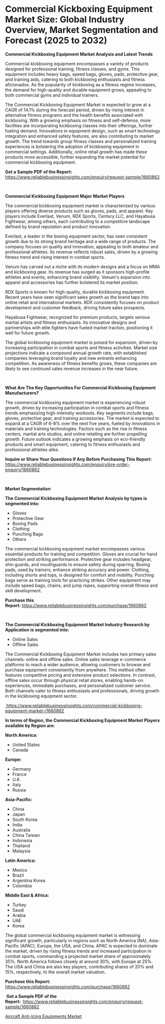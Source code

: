 <p><h1>Commercial Kickboxing Equipment Market Size: Global Industry Overview, Market Segmentation and Forecast (2025 to 2032)</h1></p><p><strong>Commercial Kickboxing Equipment Market Analysis and Latest Trends</strong></p>
<p><p>Commercial kickboxing equipment encompasses a variety of products designed for professional training, fitness classes, and gyms. This equipment includes heavy bags, speed bags, gloves, pads, protective gear, and training aids, catering to both kickboxing enthusiasts and fitness aficionados. As the popularity of kickboxing as a fitness regime increases, the demand for high-quality and durable equipment grows, appealing to both commercial gyms and individual trainers.</p><p>The Commercial Kickboxing Equipment Market is expected to grow at a CAGR of 14.1% during the forecast period, driven by rising interest in alternative fitness programs and the health benefits associated with kickboxing. With a growing emphasis on fitness and self-defense, more facilities are incorporating kickboxing classes into their offerings, further fueling demand. Innovations in equipment design, such as smart technology integration and enhanced safety features, are also contributing to market growth. The trend towards group fitness classes and personalized training experiences is bolstering the adoption of kickboxing equipment in commercial settings. Additionally, online retail growth has made these products more accessible, further expanding the market potential for commercial kickboxing equipment.</p></p>
<p><strong>Get a Sample PDF of the Report:&nbsp;</strong> <a href="https://www.reliablebusinessinsights.com/enquiry/request-sample/1660862?utm_campaign=63&utm_medium=2&utm_source=Github&utm_content=ia&utm_term=17012025&utm_id=commercial-kickboxing-equipment">https://www.reliablebusinessinsights.com/enquiry/request-sample/1660862</a></p>
<p>&nbsp;</p>
<p><strong>Commercial Kickboxing Equipment Major Market Players</strong></p>
<p><p>The commercial kickboxing equipment market is characterized by various players offering diverse products such as gloves, pads, and apparel. Key players include Everlast, Venum, RDX Sports, Century LLC, and Hayabusa Fightwear, among others, each contributing to a competitive landscape defined by brand reputation and product innovation.</p><p>Everlast, a leader in the boxing equipment sector, has seen consistent growth due to its strong brand heritage and a wide range of products. The company focuses on quality and innovation, appealing to both amateur and professional athletes. Its revenue reflects robust sales, driven by a growing fitness trend and rising interest in combat sports.</p><p>Venum has carved out a niche with its modern designs and a focus on MMA and kickboxing gear. Its revenue has surged as it sponsors high-profile athletes and events, enhancing brand visibility. Venum's expansion into apparel and accessories has further bolstered its market position.</p><p>RDX Sports is known for high-quality, durable kickboxing equipment. Recent years have seen significant sales growth as the brand taps into online retail and international markets. RDX consistently focuses on product development and customer feedback, driving future sales prospects.</p><p>Hayabusa Fightwear, recognized for premium products, targets serious martial artists and fitness enthusiasts. Its innovative designs and partnerships with elite fighters have fueled market traction, positioning it well for future growth.</p><p>The global kickboxing equipment market is poised for expansion, driven by increasing participation in combat sports and fitness activities. Market size projections indicate a compound annual growth rate, with established companies leveraging brand loyalty and new entrants enhancing competition. As awareness of fitness benefits grows, these companies are likely to see continued sales revenue increases in the near future.</p></p>
<p>&nbsp;</p>
<p><strong>What Are The Key Opportunities For Commercial Kickboxing Equipment Manufacturers?</strong></p>
<p><p>The commercial kickboxing equipment market is experiencing robust growth, driven by increasing participation in combat sports and fitness trends emphasizing high-intensity workouts. Key segments include bags, gloves, protective gear, and training accessories. The market is expected to expand at a CAGR of 6-8% over the next five years, fueled by innovations in materials and training technologies. Factors such as the rise in fitness centers, martial arts studios, and online retailing are further propelling growth. Future outlook indicates a growing emphasis on eco-friendly products and smart equipment, catering to fitness enthusiasts and professional athletes alike.</p></p>
<p><strong>Inquire or Share Your Questions If Any Before Purchasing This Report:</strong> <a href="https://www.reliablebusinessinsights.com/enquiry/pre-order-enquiry/1660862?utm_campaign=63&utm_medium=2&utm_source=Github&utm_content=ia&utm_term=17012025&utm_id=commercial-kickboxing-equipment">https://www.reliablebusinessinsights.com/enquiry/pre-order-enquiry/1660862</a></p>
<p>&nbsp;</p>
<p><strong>Market Segmentation</strong></p>
<p><strong>The Commercial Kickboxing Equipment Market Analysis by types is segmented into:</strong></p>
<p><ul><li>Gloves</li><li>Protective Gear</li><li>Boxing Pads</li><li>Clothing</li><li>Punching Bags</li><li>Others</li></ul></p>
<p><p>The commercial kickboxing equipment market encompasses various essential products for training and competition. Gloves are crucial for hand protection and striking performance. Protective gear includes headgear, shin guards, and mouthguards to ensure safety during sparring. Boxing pads, used by trainers, enhance striking accuracy and power. Clothing, including shorts and tops, is designed for comfort and mobility. Punching bags serve as training tools for practicing strikes. Other equipment may include speed bags, chains, and jump ropes, supporting overall fitness and skill development.</p></p>
<p><strong>Purchase this Report:&nbsp;</strong><a href="https://www.reliablebusinessinsights.com/purchase/1660862?utm_campaign=63&utm_medium=2&utm_source=Github&utm_content=ia&utm_term=17012025&utm_id=commercial-kickboxing-equipment">https://www.reliablebusinessinsights.com/purchase/1660862</a></p>
<p>&nbsp;</p>
<p><strong>The Commercial Kickboxing Equipment Market Industry Research by Application is segmented into:</strong></p>
<p><ul><li>Online Sales</li><li>Offline Sales</li></ul></p>
<p><p>The Commercial Kickboxing Equipment Market includes two primary sales channels: online and offline sales. Online sales leverage e-commerce platforms to reach a wider audience, allowing customers to browse and purchase equipment conveniently from anywhere. This method often features competitive pricing and extensive product selections. In contrast, offline sales occur through physical retail stores, enabling hands-on experiences, immediate purchases, and personalized customer service. Both channels cater to fitness enthusiasts and professionals, driving growth in the kickboxing equipment sector.</p></p>
<p><a href="https://www.reliablebusinessinsights.com/commercial-kickboxing-equipment-market-r1660862?utm_campaign=63&utm_medium=2&utm_source=Github&utm_content=ia&utm_term=17012025&utm_id=commercial-kickboxing-equipment">&nbsp;https://www.reliablebusinessinsights.com/commercial-kickboxing-equipment-market-r1660862</a></p>
<p><strong>In terms of Region, the Commercial Kickboxing Equipment Market Players available by Region are:</strong></p>
<p>
    <p> <strong> North America: </strong>
        <ul>
            <li>United States</li>
            <li>Canada</li>
        </ul>
        </p> 
    <p> <strong> Europe: </strong>
        <ul>
            <li>Germany</li>
            <li>France</li>
            <li>U.K.</li>
            <li>Italy</li>
            <li>Russia</li>
        </ul>
        </p> 
    <p> <strong> Asia-Pacific: </strong>
        <ul>
            <li>China</li>
            <li>Japan</li>
            <li>South Korea</li>
            <li>India</li>
            <li>Australia</li>
            <li>China Taiwan</li>
            <li>Indonesia</li>
            <li>Thailand</li>
            <li>Malaysia</li>
        </ul>
        </p> 
    <p> <strong> Latin America: </strong>
        <ul>
            <li>Mexico</li>
            <li>Brazil</li>
            <li>Argentina Korea</li>
            <li>Colombia</li>
        </ul>
        </p> 
    <p> <strong> Middle East & Africa: </strong>
        <ul>
            <li>Turkey</li>
            <li>Saudi</li>
            <li>Arabia</li>
            <li>UAE</li>
            <li>Korea</li>
        </ul>
    </p>
    </p>
<p><p>The global commercial kickboxing equipment market is witnessing significant growth, particularly in regions such as North America (NA), Asia-Pacific (APAC), Europe, the USA, and China. APAC is expected to dominate the market, driven by rising fitness trends and increased participation in combat sports, commanding a projected market share of approximately 35%. North America follows closely at around 30%, with Europe at 25%. The USA and China are also key players, contributing shares of 20% and 15%, respectively, to the overall market valuation.</p></p>
<p><strong>Purchase this Report: </strong><a href="https://www.reliablebusinessinsights.com/purchase/1660862?utm_campaign=63&utm_medium=2&utm_source=Github&utm_content=ia&utm_term=17012025&utm_id=commercial-kickboxing-equipment">https://www.reliablebusinessinsights.com/purchase/1660862</a></p>
<p>&nbsp;<strong>Get a Sample PDF of the Report:&nbsp;&nbsp;</strong><a href="https://www.reliablebusinessinsights.com/enquiry/request-sample/1660862?utm_campaign=63&utm_medium=2&utm_source=Github&utm_content=ia&utm_term=17012025&utm_id=commercial-kickboxing-equipment">https://www.reliablebusinessinsights.com/enquiry/request-sample/1660862</a></p>
<p><strong></strong></p>
<p><p><a href="https://github.com/barnickclara79/Market-Research-Report-List-1/blob/main/aircraft-anti-icing-equipments-market.md?utm_campaign=63&utm_medium=2&utm_source=Github&utm_content=ia&utm_term=17012025&utm_id=commercial-kickboxing-equipment">Aircraft Anti-Icing Equipments Market</a></p></p>